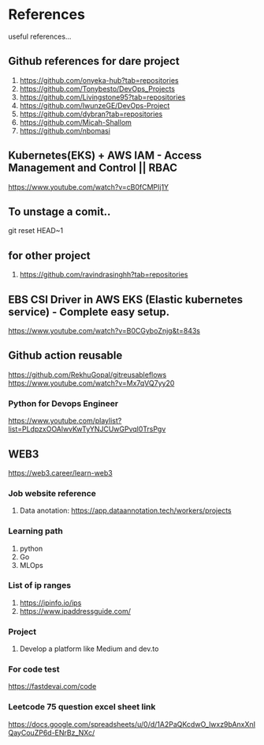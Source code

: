 # References
useful references...

## Github references for dare project
1. https://github.com/onyeka-hub?tab=repositories
2. https://github.com/Tonybesto/DevOps_Projects
3. https://github.com/Livingstone95?tab=repositories
4. https://github.com/IwunzeGE/DevOps-Project
5. https://github.com/dybran?tab=repositories
6. https://github.com/Micah-Shallom
7. https://github.com/nbomasi

## Kubernetes(EKS) + AWS IAM - Access Management and Control || RBAC
https://www.youtube.com/watch?v=cB0fCMPIj1Y

## To unstage a comit..
git reset HEAD~1  

## for other project
1. https://github.com/ravindrasinghh?tab=repositories

## EBS CSI Driver in AWS EKS (Elastic kubernetes service) - Complete easy setup.
https://www.youtube.com/watch?v=B0CGyboZnjg&t=843s

## Github action reusable
https://github.com/RekhuGopal/gitreusableflows
https://www.youtube.com/watch?v=Mx7qVQ7yy20

### Python for Devops Engineer
https://www.youtube.com/playlist?list=PLdpzxOOAlwvKwTyYNJCUwGPvql0TrsPgv

## WEB3
https://web3.career/learn-web3

### Job website reference
1. Data anotation: https://app.dataannotation.tech/workers/projects

### Learning path
1. python
2. Go
3. MLOps

### List of ip ranges
1. https://ipinfo.io/ips
2. https://www.ipaddressguide.com/

### Project
1. Develop a platform like Medium and dev.to

### For code test
https://fastdevai.com/code

### Leetcode 75 question excel sheet link
https://docs.google.com/spreadsheets/u/0/d/1A2PaQKcdwO_lwxz9bAnxXnIQayCouZP6d-ENrBz_NXc/

